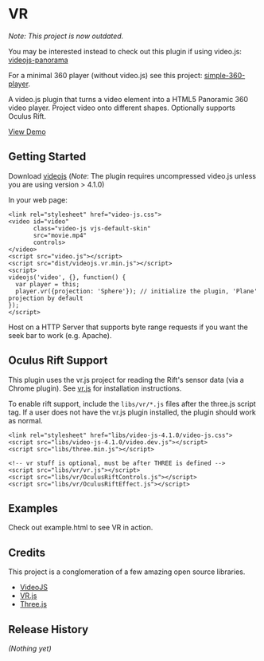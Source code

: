 
# VR

*Note: This project is now outdated.* 

You may be interested instead to check out this plugin if using video.js: [videojs-panorama](https://github.com/yanwsh/videojs-panorama)

For a minimal 360 player (without video.js) see this project: 
[simple-360-player](https://github.com/slawrence/simple-360-player).

A video.js plugin that turns a video element into a HTML5 Panoramic 360 video player. Project video onto different shapes. Optionally supports Oculus Rift.

[View Demo](http://slawrence.io/static/projects/video/)

## Getting Started
Download [videojs](http://www.videojs.com/)
(*Note*: The plugin requires uncompressed video.js unless you are using version > 4.1.0)

In your web page:

    <link rel="stylesheet" href="video-js.css">
    <video id="video"
           class="video-js vjs-default-skin"
           src="movie.mp4"
           controls>
    </video>
    <script src="video.js"></script>
    <script src="dist/videojs.vr.min.js"></script>
    <script>
    videojs('video', {}, function() {
      var player = this;
      player.vr({projection: 'Sphere'}); // initialize the plugin, 'Plane' projection by default
    });
    </script>

Host on a HTTP Server that supports byte range requests if you want the seek bar to work (e.g. Apache).

## Oculus Rift Support
This plugin uses the vr.js project for reading the Rift's sensor data (via a Chrome plugin). See [vr.js](https://github.com/benvanik/vr.js) for installation instructions.

To enable rift support, include the `libs/vr/*.js` files after the three.js script tag. If a user does not have the vr.js plugin installed, the plugin should work as normal.

    <link rel="stylesheet" href="libs/video-js-4.1.0/video-js.css">
    <script src="libs/video-js-4.1.0/video.dev.js"></script>
    <script src="libs/three.min.js"></script>

    <!-- vr stuff is optional, must be after THREE is defined -->
    <script src="libs/vr/vr.js"></script>
    <script src="libs/vr/OculusRiftControls.js"></script>
    <script src="libs/vr/OculusRiftEffect.js"></script>

## Examples
Check out example.html to see VR in action.

## Credits ##

This project is a conglomeration of a few amazing open source libraries.

* [VideoJS](http://www.videojs.com)
* [VR.js](https://github.com/benvanik/vr.js)
* [Three.js](http://threejs.org)

## Release History
_(Nothing yet)_

